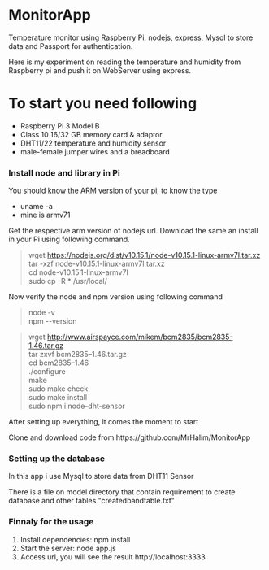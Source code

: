 # MonitorApp
Temperature monitor using Raspberry Pi, nodejs, express, Mysql to store data and Passport for authentication.

Here is my experiment on reading the temperature and humidity from Raspberry pi and push it on WebServer using express.
<div>
<h1>To start you need following </h1>
<ul>
  <li>Raspberry Pi 3 Model B</li>
  <li>Class 10 16/32 GB memory card & adaptor</li>
  <li>DHT11/22 temperature and humidity sensor</li>
  <li>male-female jumper wires and a breadboard</li>
<ul>
</div>
<div>
<h3> Install node and library in Pi</h3>
  
<p>You should know the ARM version of your pi, to know the type</p>
<ul>
<li>uname -a </li>
<li>mine is armv71 </li>
<ul>
</div>
<div>
<p>Get the respective arm version of nodejs url. Download the same an install in your Pi using following command.<p>

<blockquote >wget <a href="https://nodejs.org/dist/v10.15.1/node-v10.15.1-linux-armv7l.tar.xz" data-href="https://nodejs.org/dist/v10.15.1/node-v10.15.1-linux-armv7l.tar.xz" rel="nofollow noopener" target="_blank">https://nodejs.org/dist/v10.15.1/node-v10.15.1-linux-armv7l.tar.xz</a><br>tar -xzf node-v10.15.1-linux-armv7l.tar.xz<br>cd node-v10.15.1-linux-armv7l&nbsp;<br>sudo cp -R * /usr/local/</blockquote>
</div>
<p name="bd46" id="bd46" class="graf graf--p graf-after--blockquote">Now verify the node and npm version using following command</p>
<div>
<blockquote>node -v<br>npm --version</blockquote>
</div>
<div>
<blockquote>wget <a href="http://www.airspayce.com/mikem/bcm2835/bcm2835-1.46.tar.gz" data-href="http://www.airspayce.com/mikem/bcm2835/bcm2835-1.46.tar.gz" class="markup--anchor markup--blockquote-anchor" rel="nofollow noopener" target="_blank">http://www.airspayce.com/mikem/bcm2835/bcm2835-1.46.tar.gz</a><br>tar zxvf bcm2835–1.46.tar.gz<br>cd bcm2835–1.46<br>./configure<br>make<br>sudo make check<br>sudo make install<br>sudo npm i node-dht-sensor</blockquote>
</div>
<div>
  <p> After setting up everything, it comes the moment to start</p>
  <p>Clone and download code from https://github.com/MrHalim/MonitorApp</p>
</div>
<div>
<h3> Setting up the database </h3>
  <p> In this app i use Mysql to store data from DHT11 Sensor </p>
  <p> There is a file on model directory that contain requirement to create database and other tables "createdbandtable.txt"</p>
 </div>
<div>
  <h3> Finnaly for the usage </h3>
  <ol>
    <li>Install dependencies: npm install</li>
    <li>Start the server: node app.js </li>
    <li> Access url, you will see the result http://localhost:3333 </li>
  </ol>
</div>
